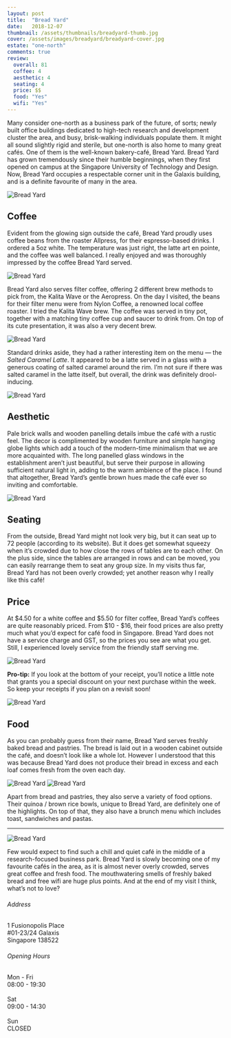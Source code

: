 ```yaml
---
layout: post
title:  "Bread Yard"
date:   2018-12-07
thumbnail: /assets/thumbnails/breadyard-thumb.jpg
cover: /assets/images/breadyard/breadyard-cover.jpg
estate: "one-north"
comments: true
review:
  overall: 81
  coffee: 4
  aesthetic: 4
  seating: 4
  price: $$
  food: "Yes"
  wifi: "Yes"
---
```


Many consider one-north as a business park of the future, of sorts; newly built office buildings dedicated to<!--more--> high-tech research and development cluster the area, and busy, brisk-walking individuals populate them. It might all sound slightly rigid and sterile, but one-north is also home to many great cafés. One of them is the well-known bakery-café, Bread Yard. Bread Yard has grown tremendously since their humble beginnings, when they first opened on campus at the Singapore University of Technology and Design. Now, Bread Yard occupies a respectable corner unit in the Galaxis building, and is a definite favourite of many in the area.

![Bread Yard](/assets/images/breadyard/breadyard-1.jpg)

## Coffee
Evident from the glowing sign outside the café, Bread Yard proudly uses coffee beans from the roaster Allpress, for their espresso-based drinks. I ordered a 5oz white. The temperature was just right, the latte art en pointe, and the coffee was well balanced. I really enjoyed and was thoroughly impressed by the coffee Bread Yard served.

![Bread Yard](/assets/images/breadyard/breadyard-2.jpg)

Bread Yard also serves filter coffee, offering 2 different brew methods to pick from, the Kalita Wave or the Aeropress. On the day I visited, the beans for their filter menu were from Nylon Coffee, a renowned local coffee roaster. I tried the Kalita Wave brew. The coffee was served in tiny pot, together with a matching tiny coffee cup and saucer to drink from. On top of its cute presentation, it was also a very decent brew.

![Bread Yard](/assets/images/breadyard/breadyard-3.jpg)

Standard drinks aside, they had a rather interesting item on the menu — the _Salted Caramel Latte_. It appeared to be a latte served in a glass with a generous coating of salted caramel around the rim. I’m not sure if there was salted caramel in the latte itself, but overall, the drink was definitely drool-inducing.

![Bread Yard](/assets/images/breadyard/breadyard-4.jpg)

## Aesthetic
Pale brick walls and wooden panelling details imbue the café with a rustic feel. The decor is complimented by wooden furniture and simple hanging globe lights which add a touch of the modern-time minimalism that we are more acquainted with. The long panelled glass windows in the establishment aren’t just beautiful, but serve their purpose in allowing sufficient natural light in, adding to the warm ambience of the place. I found that altogether, Bread Yard’s gentle brown hues made the café ever so inviting and comfortable.

![Bread Yard](/assets/images/breadyard/breadyard-5.jpg)

## Seating
From the outside, Bread Yard might not look very big, but it can seat up to 72 people (according to its website). But it does get somewhat squeezy when it’s crowded due to how close the rows of tables are to each other. On the plus side, since the tables are arranged in rows and can be moved, you can easily rearrange them to seat any group size. In my visits thus far, Bread Yard has not been overly crowded; yet another reason why I really like this café!

## Price
At $4.50 for a white coffee and $5.50 for filter coffee, Bread Yard’s coffees are quite reasonably priced. From $10 - $16, their food prices are also pretty much what you’d expect for café food in Singapore. Bread Yard does not have a service charge and GST, so the prices you see are what you get. Still, I experienced lovely service from the friendly staff serving me.

![Bread Yard](/assets/images/breadyard/breadyard-6.jpg)

**Pro-tip:** If you look at the bottom of your receipt, you’ll notice a little note that grants you a special discount on your next purchase within the week. So keep your receipts if you plan on a revisit soon!

![Bread Yard](/assets/images/breadyard/breadyard-7.jpg)

## Food
As you can probably guess from their name, Bread Yard serves freshly baked bread and pastries. The bread is laid out in a wooden cabinet outside the café, and doesn’t look like a whole lot. However I understood that this was because Bread Yard does not produce their bread in excess and each loaf comes fresh from the oven each day.

![Bread Yard](/assets/images/breadyard/breadyard-8.jpg)
![Bread Yard](/assets/images/breadyard/breadyard-9.jpg)

Apart from bread and pastries, they also serve a variety of food options. Their quinoa / brown rice bowls, unique to Bread Yard, are definitely one of the highlights. On top of that, they also have a brunch menu which includes toast, sandwiches and pastas.

<hr class="text-divider">

![Bread Yard](/assets/images/breadyard/breadyard-10.jpg)

Few would expect to find such a chill and quiet café in the middle of a research-focused business park. Bread Yard is slowly becoming one of my favourite cafés in the area, as it is almost never overly crowded, serves great coffee and fresh food. The mouthwatering smells of freshly baked bread and free wifi are huge plus points. And at the end of my visit I think, what’s not to love?

<div class="info">
  <div class="info__address">
    <h6>Address</h6>
    <p>
      1 Fusionopolis Place<!--
      --><br>
      #01-23/24 Galaxis<!--
      --><br>
      Singapore 138522
    </p>
  </div>
  <div class="info__opening">
    <h6>Opening Hours</h6>
    <p>
      Mon - Fri
      <br>
      08:00 - 19:30
      <br><br>
      Sat
      <br>
      09:00 - 14:30
      <br><br>
      Sun
      <br>
      CLOSED
    </p>
  </div>
</div>
